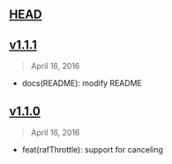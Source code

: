 ## [HEAD]

[HEAD]: https://github.com/wuct/raf-throttle/compare/latest...HEAD

## [v1.1.1]
> April 16, 2016

- docs(README): modify README

[v1.1.1]: https://github.com/wuct/raf-throttle/compare/v1.1.1...v1.1.0


## [v1.1.0]
> April 16, 2016

- feat(rafThrottle): support for canceling

[v1.1.0]: https://github.com/wuct/raf-throttle/compare/v1.1.0...v1.0.3
